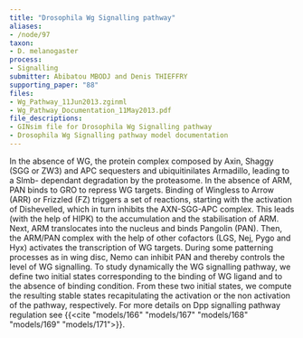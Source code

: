 ```yaml
---
title: "Drosophila Wg Signalling pathway"
aliases:
- /node/97
taxon: 
- D. melanogaster
process: 
- Signalling
submitter: Abibatou MBODJ and Denis THIEFFRY
supporting_paper: "88"
files: 
- Wg_Pathway_11Jun2013.zginml
- Wg_Pathway_Documentation_11May2013.pdf
file_descriptions: 
- GINsim file for Drosophila Wg Signalling pathway
- Drosophila Wg Signalling pathway model documentation
---
```



In the absence of WG, the protein complex composed by Axin, Shaggy (SGG or
ZW3) and APC sequesters and ubiquitinilates Armadillo, leading to a Slmb-
dependant degradation by the proteasome. In the absence of ARM, PAN binds to
GRO to repress WG targets. Binding of Wingless to Arrow (ARR) or Frizzled (FZ)
triggers a set of reactions, starting with the activation of Dishevelled,
which in turn inhibits the AXN-SGG-APC complex. This leads (with the help of
HIPK) to the accumulation and the stabilisation of ARM. Next, ARM translocates
into the nucleus and binds Pangolin (PAN). Then, the ARM/PAN complex with the
help of other cofactors (LGS, Nej, Pygo and Hyx) activates the transcription
of WG targets. During some patterning processes as in wing disc, Nemo can
inhibit PAN and thereby controls the level of WG signalling. To study
dynamically the WG signalling pathway, we define two initial states
corresponding to the binding of WG ligand and to the absence of binding
condition. From these two initial states, we compute the resulting stable
states recapitulating the activation or the non activation of the pathway,
respectively.
For more details on Dpp signalling pathway regulation see 
{{<cite "models/166" "models/167" "models/168" "models/169" "models/171">}}.


